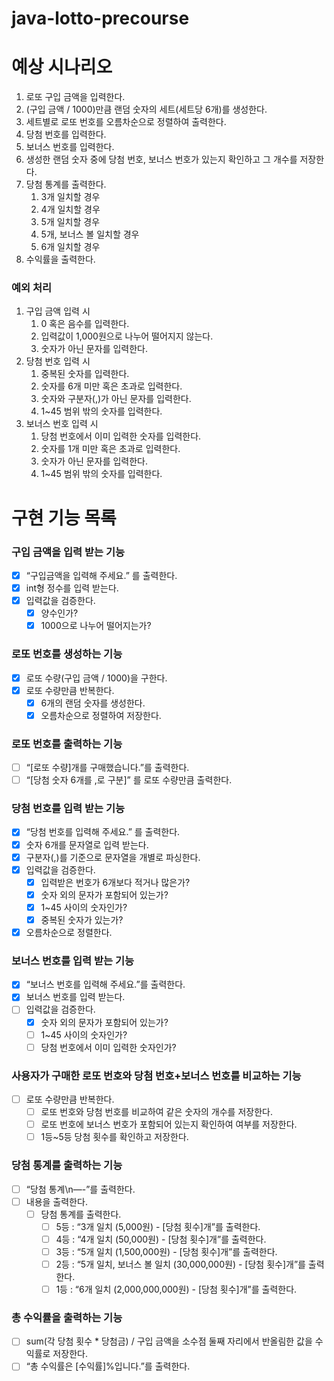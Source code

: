 # java-lotto-precourse

# 예상 시나리오

1. 로또 구입 금액을 입력한다.
2. (구입 금액 / 1000)만큼 랜덤 숫자의 세트(세트당 6개)를 생성한다.
3. 세트별로 로또 번호를 오름차순으로 정렬하여 출력한다.
4. 당첨 번호를 입력한다.
5. 보너스 번호를 입력한다.
6. 생성한 랜덤 숫자 중에 당첨 번호, 보너스 번호가 있는지 확인하고 그 개수를 저장한다.
7. 당첨 통계를 출력한다.
    1. 3개 일치할 경우
    2. 4개 일치할 경우
    3. 5개 일치할 경우
    4. 5개, 보너스 볼 일치할 경우
    5. 6개 일치할 경우
8. 수익률을 출력한다.

### 예외 처리

1. 구입 금액 입력 시
    1. 0 혹은 음수를 입력한다.
    2. 입력값이 1,000원으로 나누어 떨어지지 않는다.
    3. 숫자가 아닌 문자를 입력한다.
2. 당첨 번호 입력 시
    1. 중복된 숫자를 입력한다.
    2. 숫자를 6개 미만 혹은 초과로 입력한다.
    3. 숫자와 구분자(,)가 아닌 문자를 입력한다.
    4. 1~45 범위 밖의 숫자를 입력한다.
3. 보너스 번호 입력 시
    1. 당첨 번호에서 이미 입력한 숫자를 입력한다.
    2. 숫자를 1개 미만 혹은 초과로 입력한다.
    3. 숫자가 아닌 문자를 입력한다.
    4. 1~45 범위 밖의 숫자를 입력한다.

# 구현 기능 목록

### 구입 금액을 입력 받는 기능

- [x]  “구입금액을 입력해 주세요.” 를 출력한다.
- [x]  int형 정수를 입력 받는다.
- [x]  입력값을 검증한다.
    - [x]  양수인가?
    - [x]  1000으로 나누어 떨어지는가?

### 로또 번호를 생성하는 기능

- [x]  로또 수량(구입 금액 / 1000)을 구한다.
- [x]  로또 수량만큼 반복한다.
    - [x]  6개의 랜덤 숫자를 생성한다.
    - [x]  오름차순으로 정렬하여 저장한다.

### 로또 번호를 출력하는 기능

- [ ]  “[로또 수량]개를 구매했습니다.”를 출력한다.
- [ ]  “[당첨 숫자 6개를 ,로 구분]” 를 로또 수량만큼 출력한다.

### 당첨 번호를 입력 받는 기능

- [x]  “당첨 번호를 입력해 주세요.” 를 출력한다.
- [x]  숫자 6개를 문자열로 입력 받는다.
- [x]  구분자(,)를 기준으로 문자열을 개별로 파싱한다.
- [x]  입력값을 검증한다.
    - [x]  입력받은 번호가 6개보다 적거나 많은가?
    - [x]  숫자 외의 문자가 포함되어 있는가?
    - [x]  1~45 사이의 숫자인가?
    - [x]  중복된 숫자가 있는가?
- [x]  오름차순으로 정렬한다.

### 보너스 번호를 입력 받는 기능

- [x]  “보너스 번호를 입력해 주세요.”를 출력한다.
- [x]  보너스 번호를 입력 받는다.
- [ ]  입력값을 검증한다.
    - [x]  숫자 외의 문자가 포함되어 있는가?
    - [ ]  1~45 사이의 숫자인가?
    - [ ]  당첨 번호에서 이미 입력한 숫자인가?

### 사용자가 구매한 로또 번호와 당첨 번호+보너스 번호를 비교하는 기능

- [ ]  로또 수량만큼 반복한다.
    - [ ]  로또 번호와 당첨 번호를 비교하여 같은 숫자의 개수를 저장한다.
    - [ ]  로또 번호에 보너스 번호가 포함되어 있는지 확인하여 여부를 저장한다.
    - [ ]  1등~5등 당첨 횟수를 확인하고 저장한다.

### 당첨 통계를 출력하는 기능

- [ ]  “당첨 통계\n—-”를 출력한다.
- [ ]  내용을 출력한다.
    - [ ]  당첨 통계를 출력한다.
        - [ ]  5등 : “3개 일치 (5,000원) - [당첨 횟수]개”를 출력한다.
        - [ ]  4등 : “4개 일치 (50,000원) - [당첨 횟수]개”를 출력한다.
        - [ ]  3등 : “5개 일치 (1,500,000원) - [당첨 횟수]개”를 출력한다.
        - [ ]  2등 : “5개 일치, 보너스 볼 일치 (30,000,000원) - [당첨 횟수]개”를 출력한다.
        - [ ]  1등 : “6개 일치 (2,000,000,000원)  - [당첨 횟수]개”를 출력한다.

### 총 수익률을 출력하는 기능

- [ ]  sum(각 당첨 횟수 * 당첨금) / 구입 금액을 소수점 둘째 자리에서 반올림한 값을 수익률로 저장한다.
- [ ]  “총 수익률은 [수익률]%입니다.”를 출력한다.